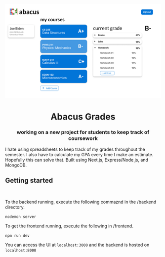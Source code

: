 
<img src="https://raw.githubusercontent.com/zfaizal2/abacus/main/frontend/public/abacus_design.png"></img>
<h1 align="center">
  <b>Abacus Grades</b>
  <br/>
</h1>
<h3 align="center">working on a new project for students to keep track of coursework
</h3>
I hate using spreadsheets to keep track of my grades throughout the semester. I also have to calculate my GPA every time I make an estimate. Hopefully this can solve that. Built using Next.js, Express/Node.js, and MongoDB. 

## Getting started
<br/>

To the backend running, execute the following commaznd in the /backend directory.
```
nodemon server
```
To get the frontend running, execute the following in /frontend.
```
npm run dev
```

You can access the UI at `localhost:3000` and the backend is hosted on `localhost:8000`